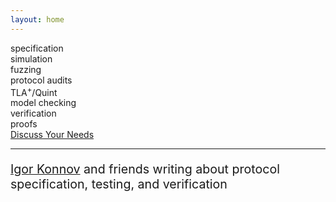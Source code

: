 ```yaml
---
layout: home
---
```


<div class="kw-container">
    <div class="kw-grid">
        <div>specification</div>
        <div>simulation</div>
        <div>fuzzing</div>
        <div>protocol audits</div>
        <div>TLA<sup>+</sup>/Quint</div>
        <div>model checking</div>
        <div>verification</div>
        <div>proofs</div>
    </div>
    <div class="kw-button">
        <a href="/contact" class="contact-link-button">Discuss Your Needs</a>
    </div>
</div>
<hr>

<p style="font-size: 140%;">
    <a href="https://konnov.phd">Igor Konnov</a> and friends writing
        about protocol specification, testing, and verification
</p>

<div style="height: 1em;"></div>

